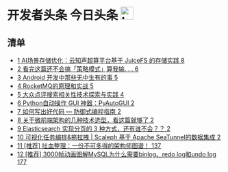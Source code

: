 # 开发者头条 今日头条 <img src="https://file.ipadown.com/tophub/assets/images/media/toutiao.io.png_50x50.png" width="30" alt="Logo"></img>

## 清单

* [1 AI场景存储优化：云知声超算平台基于 JuiceFS 的存储实践 8](https://toutiao.io/posts/1ih3vod)
* [2 看完这篇还不会搞「策略模式」算我输. . . 6](https://toutiao.io/posts/d9ai32f)
* [3 Android 开发中那些无中生有的事 5](https://toutiao.io/posts/i3lbygm)
* [4 RocketMQ的原理和实战 5](https://toutiao.io/posts/grrdmf6)
* [5 大众点评搜索相关性技术探索与实践 4](https://toutiao.io/posts/dpawan7)
* [6 Python自动操作 GUI 神器：PyAutoGUI 2](https://toutiao.io/posts/9esrfx0)
* [7 如何写出好代码 — 防御式编程指南 2](https://toutiao.io/posts/mmvrn8n)
* [8 关于微前端架构的几种技术选型，看这篇就够了 2](https://toutiao.io/posts/ujq4o9x)
* [9 Elasticsearch 实现分页的 3 种方式，还有谁不会？？ 2](https://toutiao.io/posts/o91ed5u)
* [10 可视化任务编排&amp;拖拉拽 | Scaleph 基于 Apache SeaTunnel的数据集成 2](https://toutiao.io/posts/csb9hm8)
* [11 [推荐] 吐血整理：一份不可多得的架构师图谱！ 137](https://toutiao.io/posts/ptp0ru2)
* [12 [推荐] 3000帧动画图解MySQL为什么需要binlog、redo log和undo log 177](https://toutiao.io/posts/b0g4460)
